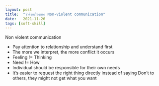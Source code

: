 ```yaml
---
layout: post
title:  "ว่าด้วยเรื่องของ Non-violent communication"
date:   2021-11-26
tags: [soft-skill]
---
```


Non violent communication
- Pay attention to relationship and understand first
- The more we interpret, the more conflict it occurs
- Feeling != Thinking
- Need != How
- Individual should be responsible for their own needs
- It’s easier to request the right thing directly instead of saying Don’t to others, they might not get what you want

